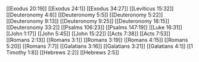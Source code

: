 [[Exodus 20:19]]
[[Exodus 24:1]]
[[Exodus 34:27]]
[[Leviticus 15:32]]
[[Deuteronomy 4:8]]
[[Deuteronomy 5:5]]
[[Deuteronomy 5:22]]
[[Deuteronomy 9:13]]
[[Deuteronomy 9:25]]
[[Deuteronomy 18:15]]
[[Deuteronomy 33:2]]
[[Psalms 106:23]]
[[Psalms 147:19]]
[[Luke 16:31]]
[[John 1:17]]
[[John 5:45]]
[[John 15:22]]
[[Acts 7:38]]
[[Acts 7:53]]
[[Romans 2:13]]
[[Romans 3:1]]
[[Romans 3:19]]
[[Romans 4:15]]
[[Romans 5:20]]
[[Romans 7:7]]
[[Galatians 3:16]]
[[Galatians 3:21]]
[[Galatians 4:1]]
[[1 Timothy 1:8]]
[[Hebrews 2:2]]
[[Hebrews 2:5]]
